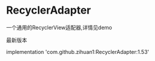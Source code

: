 # RecyclerAdapter
一个通用的RecyclerView适配器,详情见demo

最新版本

implementation 'com.github.zihuan1:RecyclerAdapter:1.53'
